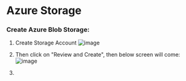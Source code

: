 # Azure Storage

### Create Azure Blob Storage:
1. Create Storage Account
   ![image](https://user-images.githubusercontent.com/46111257/168236619-0f9c01cc-4711-4116-9386-9ace694c4404.png)

2. Then click on "Review and Create", then below screen will come:
   ![image](https://user-images.githubusercontent.com/46111257/168241166-6bd5f93b-f41a-48bd-bc6f-ca1823f6e3c7.png)

3. 
    
